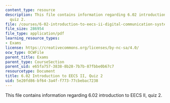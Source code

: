 ```yaml
---
content_type: resource
description: This file contains information regarding 6.02 introduction to EECS II,
  quiz 2.
file: /courses/6-02-introduction-to-eecs-ii-digital-communication-systems-fall-2012/5e20fd86bf643a4ff77377cbebac7238_MIT6_02F12_quiz2.pdf
file_size: 286954
file_type: application/pdf
learning_resource_types:
- Exams
license: https://creativecommons.org/licenses/by-nc-sa/4.0/
ocw_type: OCWFile
parent_title: Exams
parent_type: CourseSection
parent_uid: e65fa757-3838-8b28-7b7b-87fbbe0b67c7
resourcetype: Document
title: 6.02 Introduction to EECS II, Quiz 2
uid: 5e20fd86-bf64-3a4f-f773-77cbebac7238
---
```

This file contains information regarding 6.02 introduction to EECS II, quiz 2.